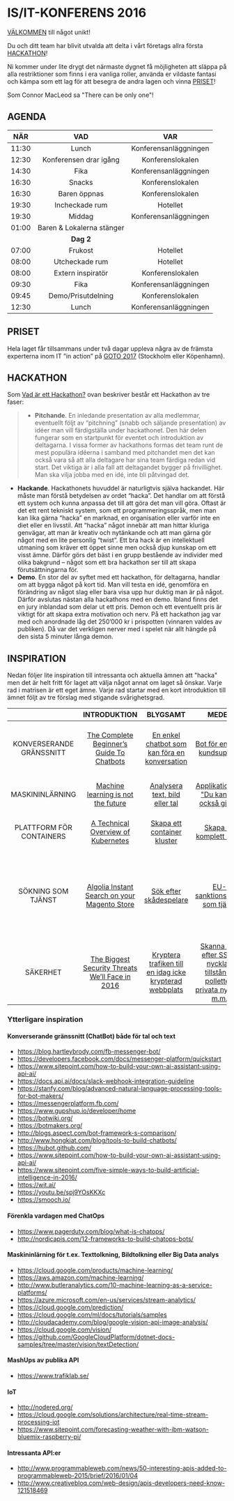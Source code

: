 # IS/IT-KONFERENS 2016

[VÄLKOMMEN](http://sproutvideo.com/videos/a09bd0bb1a1fefce28) till något unikt!

Du och ditt team har blivit utvalda att delta i vårt företags allra första [HACKATHON](http://www.digitaltransformering.se/vad-ar-ett-hackathon/)!

Ni kommer under lite drygt det närmaste dygnet få möjligheten att släppa på alla restriktioner som finns i era vanliga roller, använda er vildaste fantasi och kämpa som ett lag för att besegra de andra lagen och vinna [PRISET](https://github.com/guardian-framework/IS-IT-Konferens#priset)!

Som Connor MacLeod sa "There can be only one"!


## AGENDA
|     NÄR     |               VAD               |           VAR          |
|:-----------:|:-------------------------------:|:----------------------:|
|    11:30    |              Lunch              |  Konferensanläggningen |
|    12:30    |     Konferensen drar igång      |    Konferenslokalen    |
|    14:30    |               Fika              |  Konferensanläggningen |
|    16:30    |              Snacks             |    Konferenslokalen    |
|    16:30    |           Baren öppnas          |    Konferenslokalen    |
|    19:30    |         Incheckade   rum        |       Hotellet         |
|    19:30    |              Middag             |  Konferensanläggningen |
|    01:00    |    Baren & Lokalerna stänger    |                        |
|             |            **Dag 2**            |                        |
|    07:00    |             Frukost             |        Hotellet        |
|    08:00    |          Utcheckade rum         |       Hotellet         |
|    08:00    |       Extern   inspiratör       |    Konferenslokalen    |
|    09:30    |               Fika              |  Konferensanläggningen |
|    09:45    |        Demo/Prisutdelning       |    Konferenslokalen    |
|    12:30    |             Lunch               |  Konferensanläggningen |

## PRISET
Hela laget får tillsammans under två dagar uppleva några av de främsta experterna inom IT ”in action” på [GOTO 2017]( https://gotocon.com/) (Stockholm eller Köpenhamn).

## HACKATHON
Som [Vad är ett Hackathon?](http://www.digitaltransformering.se/vad-ar-ett-hackathon/) ovan beskriver består ett Hackathon av tre faser:
> - **Pitchande**. En inledande presentation av alla medlemmar, eventuellt följt av “pitchning” (snabb och säljande presentation) av idéer man vill färdigställa under hackathonet. Den här delen fungerar som en startpunkt för eventet och introduktion av deltagarna. I vissa former av hackathons formas det team runt de mest populära idéerna i samband med pitchandet men det kan också vara så att alla deltagare har sina team färdiga redan vid start. Det viktiga är i alla fall att deltagandet bygger på frivillighet. Man ska vilja jobba med en idé, inte bli påtvingad det.
- **Hackande**. Hackathonets huvuddel är naturligtvis själva hackandet. Här måste man förstå betydelsen av ordet “hacka”. Det handlar om att förstå ett system och kunna anpassa det till att göra det man vill göra. Oftast är det ett rent tekniskt system, som ett programmeringsspråk, men man kan lika gärna “hacka” en marknad, en organisation eller varför inte en diet eller en livsstil.
Att “hacka” något innebär att man hittar kluriga genvägar, att man är kreativ och nytänkande och att man gärna gör något med en lite personlig “twist”. Ett bra hack är en intellektuell utmaning som kräver ett öppet sinne men också djup kunskap om ett visst ämne. Därför görs det bäst i en grupp bestående av individer med olika bakgrund – något som ett bra hackathon ser till att skapa förutsättningarna för.
- **Demo**. En stor del av syftet med ett hackathon, för deltagarna, handlar om att bygga något på kort tid. Man vill testa en idé, genomföra en förändring av något slag eller bara visa upp hur duktig man är på något. Därför avslutas nästan alla hackathons med en demo.
Ibland finns det en jury inblandad som delar ut ett pris. Demon och ett eventuellt pris är viktigt för att skapa extra motivation och nerv. På ett hackathon jag var med och anordnade låg det 250’000 kr i prispotten (vinnaren valdes av publiken). Då var det verkligen nerver med i spelet när allt hängde på den sista 5 minuter långa demon.


## INSPIRATION
Nedan följer lite inspiration till intressanta och aktuella ämnen att "hacka" men det är helt fritt för laget att välja något annat om laget så önskar. Varje rad i matrisen är ett eget ämne. Varje rad startar med en kort introduktion till ämnet följt av tre förslag med stigande svårighetsgrad.

|                                   | INTRODUKTION | BLYGSAMT | MEDEL | UTMANANDE |
|:---------------------------------:|:--------:|:--------:|:-----:|:---------:|
| KONVERSERANDE GRÄNSSNITT          | [The Complete Beginner’s Guide To Chatbots](https://chatbotsmagazine.com/the-complete-beginner-s-guide-to-chatbots-8280b7b906ca#.5wvxm2amn) | [En enkel chatbot som kan föra en konversation](http://rebot.me/mickey) | [Bot för enklare kundsupport](https://docs.api.ai/docs/guidelines-online-store-support-agent) | [Facebook Messenger som UI till oinloggad anmälan via API](https://github.com/hunkim/Wit-Facebook) |
| MASKININLÄRNING                   | [Machine learning is not the future](https://youtu.be/3dXQxSI3XDY) | [Analysera text, bild eller tal](https://cloud.google.com/blog/big-data/2016/09/experience-googles-machine-learning-on-your-own-images-voice-and-text) | [Applikation för "Du kanske också gillar"](https://blog.intercom.com/machine-learning-way-easier-than-it-looks/) | [Maskinellt indentifiera kroppsdelar i en bild](https://www.oreilly.com/learning/dive-into-tensorflow-with-linux) |
| PLATTFORM FÖR CONTAINERS | [A Technical Overview of Kubernetes](https://youtu.be/WwBdNXt6wO4) | [Skapa ett container kluster](https://deis.com/blog/2016/first-kubernetes-cluster-gke/) | [Skapa en komplett PaaS](https://deis.com/blog/2016/production-deis-workflow-google-container-engine-pt2/) | [Skapa en komplett PaaS som autoskalar](https://cloud.google.com/compute/docs/autoscaler/) |
| SÖKNING SOM TJÄNST         | [Algolia Instant Search on your Magento Store](https://youtu.be/DUuv9ALS5cM) | [Sök efter skådespelare](https://www.algolia.com/doc/guides/getting-started/quick-start) | [EU-sanktionslistan som tjänst](http://www.fi.se/Tillsyn/Sanktioner/EU-sanktioner/) | [Utöka tjänsten för yrkeskod med en feedback loop för kontinuerliga förbättringar utifrån faktiskt val i träfflistan](https://www.codementor.io/php/tutorial/how-to-build-a-search-engine-algolia) |
| SÄKERHET  | [The Biggest Security Threats We’ll Face in 2016](https://www.wired.com/2016/01/the-biggest-security-threats-well-face-in-2016/) | [Kryptera trafiken till en idag icke krypterad webbplats](https://kryptera.se/gratis-ssl-certifikat-fran-lets-encrypt/) | [Skanna kod efter SSH-nycklar, tillstånds polletter, privata nycklar m.m.](https://thoughtworks.github.io/talisman/) | [Maskinellt bedöma om en uppladdad bild är manipulerad](https://photography.tutsplus.com/articles/fakes-frauds-and-forgeries-how-to-detect-image-manipulation--cms-22230) |

### Ytterligare inspiration

#### Konverserande gränssnitt (ChatBot) både för tal och text
-	https://blog.hartleybrody.com/fb-messenger-bot/
-	https://developers.facebook.com/docs/messenger-platform/quickstart
-	https://www.sitepoint.com/how-to-build-your-own-ai-assistant-using-api-ai/ 
-	https://docs.api.ai/docs/slack-webhook-integration-guideline 
-	https://stanfy.com/blog/advanced-natural-language-processing-tools-for-bot-makers/ 
-	https://messengerplatform.fb.com/
-	https://www.gupshup.io/developer/home
-	https://botwiki.org/
-	https://botmakers.org/
-	http://blogs.aspect.com/bot-framework-s-comparison/
-	http://www.hongkiat.com/blog/tools-to-build-chatbots/ 
-	https://hubot.github.com/
-	https://www.sitepoint.com/how-to-build-your-own-ai-assistant-using-api-ai/ 
-	https://www.sitepoint.com/five-simple-ways-to-build-artificial-intelligence-in-2016/ 
-	https://wit.ai/ 
-	https://youtu.be/spj9YOsKKXc 
-	https://smooch.io/ 

#### Förenkla vardagen med ChatOps
-	https://www.pagerduty.com/blog/what-is-chatops/ 
-	http://nordicapis.com/12-frameworks-to-build-chatops-bots/

#### Maskininlärning för t.ex. Texttolkning, Bildtolkning eller Big Data analys
-	https://cloud.google.com/products/machine-learning/
-	https://aws.amazon.com/machine-learning/
-	http://www.butleranalytics.com/10-machine-learning-as-a-service-platforms/
-	https://azure.microsoft.com/en-us/services/stream-analytics/
-	https://cloud.google.com/prediction/ 
-	https://cloud.google.com/ml/docs/tutorials/samples
-	http://cloudacademy.com/blog/google-vision-api-image-analysis/
-	https://cloud.google.com/vision/
-	https://github.com/GoogleCloudPlatform/dotnet-docs-samples/tree/master/vision/textDetection/

#### MashUps av publika API
-	https://www.trafiklab.se/

#### IoT
-	http://nodered.org/
-	https://cloud.google.com/solutions/architecture/real-time-stream-processing-iot
-	https://www.sitepoint.com/forecasting-weather-with-ibm-watson-bluemix-raspberry-pi/ 

#### Intressanta API:er
-	http://www.programmableweb.com/news/50-interesting-apis-added-to-programmableweb-2015/brief/2016/01/04 
-	http://www.creativebloq.com/web-design/apis-developers-need-know-121518469 

